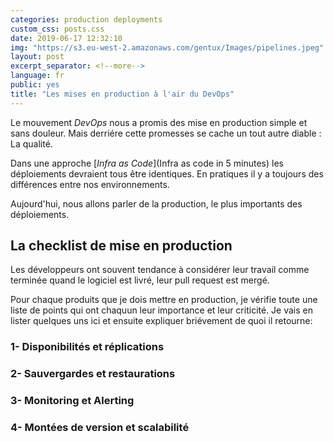 ```yaml
---
categories: production deployments
custom_css: posts.css
date: 2019-06-17 12:32:10
img: "https://s3.eu-west-2.amazonaws.com/gentux/Images/pipelines.jpeg"
layout: post
excerpt_separator: <!--more-->
language: fr
public: yes
title: "Les mises en production à l'air du DevOps"
---
```


Le mouvement *DevOps* nous a promis des mise en production simple et sans
douleur. Mais derriére cette promesses se cache un tout autre diable : La
qualité.

Dans une approche [*Infra as Code*](Infra as code in 5 minutes) les déploiements
devraient tous être identiques. En pratiques il y a toujours des différences
entre nos environnements.

Aujourd'hui, nous allons parler de la production, le plus importants des
déploiements.

<!--more-->

## La checklist de mise en production

Les développeurs ont souvent tendance à considérer leur travail comme terminée
quand le logiciel est livré, leur pull request est mergé.

Pour chaque produits que je dois mettre en production, je vérifie toute une
liste de points qui ont chaquun leur importance et leur criticité. Je vais en
lister quelques uns ici et ensuite expliquer briévement de quoi il retourne:

### 1- Disponibilités et réplications
### 2- Sauvergardes et restaurations
### 3- Monitoring et Alerting
### 4- Montées de version et scalabilité
